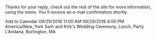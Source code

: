 Thanks for your reply, check out the rest of the site for more information, using the menu.  You'll receive an e-mail confirmation shortly.

<div title="Add to Calendar" class="addeventatc">
    Add to Calendar
    <span class="start">09/29/2018 11:00 AM</span>
    <span class="end">09/29/2018 4:00 PM</span>
    <span class="timezone">America/New_York</span>
    <span class="title">Sarh and Kirk's Wedding</span>
    <span class="description">Ceremony, Lunch, Party</span>
    <span class="location">L'Andana, Burlington, MA</span>
</div>
